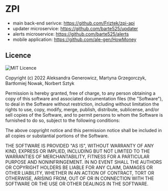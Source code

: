 # ZPI
- main back-end serivce: https://github.com/Friztek/zpi-api
- updater microservice: https://github.com/barte525/updater
- alerts microservice: https://github.com/barte525/alerts
- mobile application: https://github.com/ale-gen/HowMoney
## Licence
![MIT Licence](https://img.shields.io/badge/license-MIT-20b347)

Copyright (c) 2022 Aleksandra Generowicz, Martyna Grzegorczyk, Bartłomiej Nowak, Norbert Sztyk

Permission is hereby granted, free of charge, to any person obtaining a copy of this software and associated documentation files (the "Software"), to deal
in the Software without restriction, including without limitation the rights to use, copy, modify, merge, publish, distribute, sublicense, and/or sell copies of the Software, and to permit persons to whom the Software is furnished to do so, subject to the following conditions:

The above copyright notice and this permission notice shall be included in all copies or substantial portions of the Software.

THE SOFTWARE IS PROVIDED "AS IS", WITHOUT WARRANTY OF ANY KIND, EXPRESS OR IMPLIED, INCLUDING BUT NOT LIMITED TO THE WARRANTIES OF MERCHANTABILITY, FITNESS FOR A PARTICULAR PURPOSE AND NONINFRINGEMENT. IN NO EVENT SHALL THE AUTHORS OR COPYRIGHT HOLDERS BE LIABLE FOR ANY CLAIM, DAMAGES OR OTHER LIABILITY, WHETHER IN AN ACTION OF CONTRACT, TORT OR OTHERWISE, ARISING FROM, OUT OF OR IN CONNECTION WITH THE SOFTWARE OR THE USE OR OTHER DEALINGS IN THE SOFTWARE.
